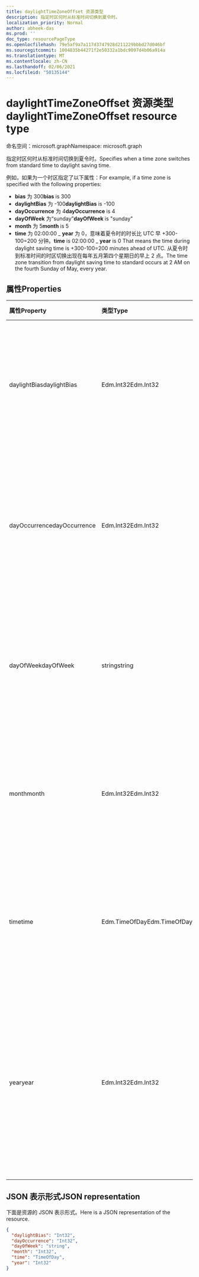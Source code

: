 ```yaml
---
title: daylightTimeZoneOffset 资源类型
description: 指定时区何时从标准时间切换到夏令时。
localization_priority: Normal
author: abheek-das
ms.prod: ''
doc_type: resourcePageType
ms.openlocfilehash: 79e5af9a7a117d3747928d211229bbbd27d046bf
ms.sourcegitcommit: 1004835b44271f2e50332a1bdc9097d4b06a914a
ms.translationtype: MT
ms.contentlocale: zh-CN
ms.lasthandoff: 02/06/2021
ms.locfileid: "50135144"
---
```

# <a name="daylighttimezoneoffset-resource-type"></a><span data-ttu-id="7e6bc-103">daylightTimeZoneOffset 资源类型</span><span class="sxs-lookup"><span data-stu-id="7e6bc-103">daylightTimeZoneOffset resource type</span></span>

<span data-ttu-id="7e6bc-104">命名空间：microsoft.graph</span><span class="sxs-lookup"><span data-stu-id="7e6bc-104">Namespace: microsoft.graph</span></span>

<span data-ttu-id="7e6bc-105">指定时区何时从标准时间切换到夏令时。</span><span class="sxs-lookup"><span data-stu-id="7e6bc-105">Specifies when a time zone switches from standard time to daylight saving time.</span></span>

<span data-ttu-id="7e6bc-106">例如，如果为一个时区指定了以下属性：</span><span class="sxs-lookup"><span data-stu-id="7e6bc-106">For example, if a time zone is specified with the following properties:</span></span>

- <span data-ttu-id="7e6bc-107">**bias** 为 300</span><span class="sxs-lookup"><span data-stu-id="7e6bc-107">**bias** is 300</span></span>
- <span data-ttu-id="7e6bc-108">**daylightBias** 为 -100</span><span class="sxs-lookup"><span data-stu-id="7e6bc-108">**daylightBias** is -100</span></span>
- <span data-ttu-id="7e6bc-109">**dayOccurrence** 为 4</span><span class="sxs-lookup"><span data-stu-id="7e6bc-109">**dayOccurrence** is 4</span></span>
- <span data-ttu-id="7e6bc-110">**dayOfWeek** 为“sunday”</span><span class="sxs-lookup"><span data-stu-id="7e6bc-110">**dayOfWeek** is "sunday"</span></span>
- <span data-ttu-id="7e6bc-111">**month** 为 5</span><span class="sxs-lookup"><span data-stu-id="7e6bc-111">**month** is 5</span></span>
- <span data-ttu-id="7e6bc-112">**time** 为 02:00:00 _ **year** 为 0，意味着夏令时的时长比 UTC 早 +300-100=200 分钟。</span><span class="sxs-lookup"><span data-stu-id="7e6bc-112">**time** is 02:00:00 _ **year** is 0 That means the time during daylight saving time is +300-100=200 minutes ahead of UTC.</span></span> <span data-ttu-id="7e6bc-113">从夏令时到标准时间的时区切换出现在每年五月第四个星期日的早上 2 点。</span><span class="sxs-lookup"><span data-stu-id="7e6bc-113">The time zone transition from daylight saving time to standard occurs at 2 AM on the fourth Sunday of May, every year.</span></span>


## <a name="properties"></a><span data-ttu-id="7e6bc-114">属性</span><span class="sxs-lookup"><span data-stu-id="7e6bc-114">Properties</span></span>
| <span data-ttu-id="7e6bc-115">属性</span><span class="sxs-lookup"><span data-stu-id="7e6bc-115">Property</span></span>     | <span data-ttu-id="7e6bc-116">类型</span><span class="sxs-lookup"><span data-stu-id="7e6bc-116">Type</span></span>   |<span data-ttu-id="7e6bc-117">说明</span><span class="sxs-lookup"><span data-stu-id="7e6bc-117">Description</span></span>|
|:---------------|:--------|:----------|
| <span data-ttu-id="7e6bc-118">daylightBias</span><span class="sxs-lookup"><span data-stu-id="7e6bc-118">daylightBias</span></span> | <span data-ttu-id="7e6bc-119">Edm.Int32</span><span class="sxs-lookup"><span data-stu-id="7e6bc-119">Edm.Int32</span></span> | <span data-ttu-id="7e6bc-120">夏时制与协调世界时 (UTC) 的时间偏移量。</span><span class="sxs-lookup"><span data-stu-id="7e6bc-120">The time offset from Coordinated Universal Time (UTC) for daylight saving time.</span></span> <span data-ttu-id="7e6bc-121">此值以分钟为单位。</span><span class="sxs-lookup"><span data-stu-id="7e6bc-121">This value is in minutes.</span></span>  |
| <span data-ttu-id="7e6bc-122">dayOccurrence</span><span class="sxs-lookup"><span data-stu-id="7e6bc-122">dayOccurrence</span></span> | <span data-ttu-id="7e6bc-123">Edm.Int32</span><span class="sxs-lookup"><span data-stu-id="7e6bc-123">Edm.Int32</span></span> | <span data-ttu-id="7e6bc-124">表示从标准时间到夏令时的切换在一周的具体某天出现的次数。</span><span class="sxs-lookup"><span data-stu-id="7e6bc-124">Represents the nth occurrence of the day of week that the transition from standard time to daylight saving time occurs.</span></span> |
| <span data-ttu-id="7e6bc-125">dayOfWeek</span><span class="sxs-lookup"><span data-stu-id="7e6bc-125">dayOfWeek</span></span> | <span data-ttu-id="7e6bc-126">string</span><span class="sxs-lookup"><span data-stu-id="7e6bc-126">string</span></span> | <span data-ttu-id="7e6bc-127">表示从标准时间到夏令时的切换出现时一周的具体某日。</span><span class="sxs-lookup"><span data-stu-id="7e6bc-127">Represents the day of the week when the transition from standard time to daylight saving time occurs.</span></span> |
| <span data-ttu-id="7e6bc-128">month</span><span class="sxs-lookup"><span data-stu-id="7e6bc-128">month</span></span> | <span data-ttu-id="7e6bc-129">Edm.Int32</span><span class="sxs-lookup"><span data-stu-id="7e6bc-129">Edm.Int32</span></span> | <span data-ttu-id="7e6bc-130">表示从标准时间到夏令时的切换出现时一年的具体月份。</span><span class="sxs-lookup"><span data-stu-id="7e6bc-130">Represents the month of the year when the transition from standard time to daylight saving time occurs.</span></span> |
| <span data-ttu-id="7e6bc-131">time</span><span class="sxs-lookup"><span data-stu-id="7e6bc-131">time</span></span> | <span data-ttu-id="7e6bc-132">Edm.TimeOfDay</span><span class="sxs-lookup"><span data-stu-id="7e6bc-132">Edm.TimeOfDay</span></span> | <span data-ttu-id="7e6bc-133">表示从标准时间到夏令时的切换出现时某日的具体时间。</span><span class="sxs-lookup"><span data-stu-id="7e6bc-133">Represents the time of day when the transition from standard time to daylight saving time occurs.</span></span> |
| <span data-ttu-id="7e6bc-134">year</span><span class="sxs-lookup"><span data-stu-id="7e6bc-134">year</span></span> | <span data-ttu-id="7e6bc-135">Edm.Int32</span><span class="sxs-lookup"><span data-stu-id="7e6bc-135">Edm.Int32</span></span> | <span data-ttu-id="7e6bc-136">表示从标准时间到夏令时的变更出现时的年度频率。</span><span class="sxs-lookup"><span data-stu-id="7e6bc-136">Represents how frequently in terms of years the change from standard time to daylight saving time occurs.</span></span> <span data-ttu-id="7e6bc-137">例如，值为 0 意味着每年。</span><span class="sxs-lookup"><span data-stu-id="7e6bc-137">For example, a value of 0 means every year.</span></span>|


## <a name="json-representation"></a><span data-ttu-id="7e6bc-138">JSON 表示形式</span><span class="sxs-lookup"><span data-stu-id="7e6bc-138">JSON representation</span></span>

<span data-ttu-id="7e6bc-139">下面是资源的 JSON 表示形式。</span><span class="sxs-lookup"><span data-stu-id="7e6bc-139">Here is a JSON representation of the resource.</span></span>

<!-- {
  "blockType": "resource",
  "optionalProperties": [

  ],
  "baseType": "microsoft.graph.standardTimeZoneOffset",
  "@odata.type": "microsoft.graph.daylightTimeZoneOffset"
}-->

```json
{
  "daylightBias": "Int32",
  "dayOccurrence": "Int32",
  "dayOfWeek": "string",
  "month": "Int32",
  "time": "TimeOfDay",
  "year": "Int32"
}

```

<!-- uuid: 8fcb5dbc-d5aa-4681-8e31-b001d5168d79
2015-10-25 14:57:30 UTC -->
<!-- {
  "type": "#page.annotation",
  "description": "daylightTimeZoneOffset resource",
  "keywords": "",
  "section": "documentation",
  "tocPath": ""
}-->

